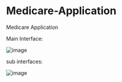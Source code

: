 # Medicare-Application
Medicare Application

Main Interface:

![image](https://github.com/user-attachments/assets/231bea27-83a2-450d-b4dc-d3ec4b535e2b)

sub interfaces:

![image](https://github.com/user-attachments/assets/c08f5075-a06d-4077-a96a-ce5f3ef639d6)


